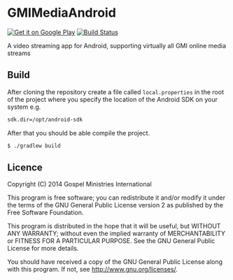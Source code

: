 GMIMediaAndroid
===============
[![Get it on Google Play](http://developer.android.com/images/brand/en_generic_rgb_wo_45.png)](https://play.google.com/store/apps/details?id=com.gospelministries.gmimedia) [![Build Status](https://travis-ci.org/PeterHric/GMIMediaAndroid.svg?branch=modern-structure)](https://travis-ci.org/PeterHric/GMIMediaAndroid)

A video streaming app for Android, supporting virtually all GMI online media streams

## Build

After cloning the repository create a file called `local.properties` in the root of the project where you specify the location of the Android SDK on your system e.g.

```sh
sdk.dir=/opt/android-sdk
```

After that you should be able compile the project.

```sh
$ ./gradlew build
```

## Licence

Copyright (C) 2014 Gospel Ministries International

This program is free software; you can redistribute it and/or modify it under the terms of the GNU General Public License version 2 as published by the Free Software Foundation.

This program is distributed in the hope that it will be useful, but WITHOUT ANY WARRANTY; without even the implied warranty of MERCHANTABILITY or FITNESS FOR A PARTICULAR PURPOSE. See the GNU General Public License for more details.

You should have received a copy of the GNU General Public License along with this program. If not, see <http://www.gnu.org/licenses/>.
